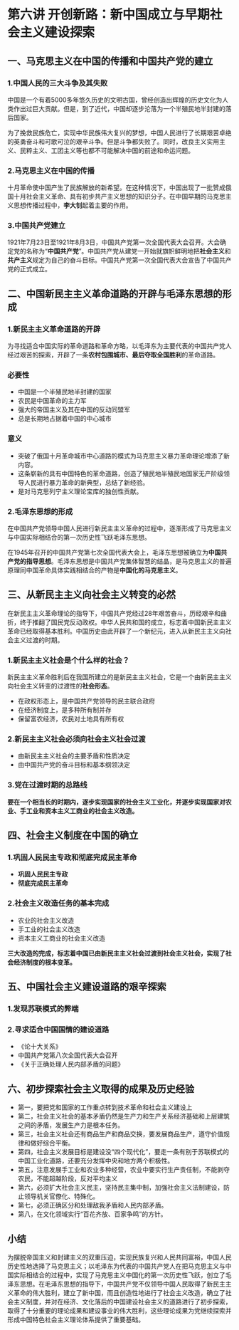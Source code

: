 # 第六讲 开创新路：新中国成立与早期社会主义建设探索

## 一、马克思主义在中国的传播和中国共产党的建立

### 1.中国人民的三大斗争及其失败

  中国是一个有着5000多年悠久历史的文明古国，曾经创造出辉煌的历史文化为人类作出过巨大贡献。但是，到了近代，中国却逐步沦落为一个半殖民地半封建的落后国家。

  为了挽救民族危亡，实现中华民族伟大复兴的梦想，中国人民进行了长期艰苦卓绝的英勇奋斗和可歌可泣的艰辛斗争。但是斗争都失败了。同时，改良主义实用主义、民粹主义、工团主义等也都不可能解决中国的前途和命运问题。

### 2.马克思主义在中国的传播

十月革命使中国产生了民族解放的新希望。在这种情况下，中国出现了一批赞成俄国十月社会主义革命、具有初步共产主义思想的知识分子。在中国早期的马克思主义思想传播过程中，**李大钊**起着主要的作用。

### 3.中国共产党建立

1921年7月23日至1921年8月3日，中国共产党第一次全国代表大会召开。大会确定党的名称为“**中国共产党**”。中国共产党从建党一开始就旗帜鲜明地把**社会主义**和**共产主义**规定为自己的奋斗目标。中国共产党第一次全国代表大会宣告了中国共产党的正式成立。



## 二、中国新民主主义革命道路的开辟与毛泽东思想的形成

### 1.新民主主义革命道路的开辟

  为寻找适合中国实际的革命道路和革命方略，以毛泽东为主要代表的中国共产党人经过艰苦的探索，开辟了一条**农村包围城市、最后夺取全国胜利**的革命道路。

### 必要性

- 中国是一个半殖民地半封建的国家
- 农民是中国革命的主力军
- 强大的帝国主义及其在中国的反动同盟军
- 总是长期地占据着中国的中心城市

### 意义

- 突破了俄国十月革命城市中心道路的模式为马克思主义暴力革命理论增添了新内容。
- 这条崭新的具有中国特色的革命道路，创造了殖民地半殖民地国家无产阶级领导人民进行暴力革命的新典型，总结了新经验。
- 是对马克思列宁主义理论宝库的独创性贡献。



### 2.毛泽东思想的形成

  在中国共产党领导中国人民进行新民主主义革命的过程中，逐渐形成了马克思主义与中国实际相结合的第一次历史性飞跃毛泽东思想。

  在1945年召开的中国共产党第七次全国代表大会上，毛泽东思想被确立为**中国共产党的指导思想**。毛泽东思想是中国共产党集体智慧的结晶，是马克思主义的普遍原理同中国革命具体实践相结合的产物是**中国化的马克思主义**。



## 三、从新民主主义向社会主义转变的必然

  在新民主主义革命理论的指导下，中国共产党经过28年艰苦奋斗，历经艰辛和曲折，终于推翻了国民党反动政权。中华人民共和国的成立，标志着中国新民主主义革命已经取得基本胜利。中国历史由此开辟了一个新纪元，进入从新民主主义向社会主义过渡的时期。



### 1.新民主主义社会是个什么样的社会？

新民主主义革命胜利后在我国所建立的是新民主主义社会，它是一个由新民主主义向社会主义转变的过渡性的**社会形态**。

- 在政权形态上，是中国共产党领导的民主联合政府
- 在经济制度上，是多种所有制并存
- 保留富农经济，农民对土地具有所有权



### 2.新民主主义社会必须向社会主义社会过渡

- 由新民主主义社会的主要矛盾和性质决定
- 由中国共产党的奋斗目标和基本纲领决定



### 3.党在过渡时期的总路线

**要在一个相当长的时期内，逐步实现国家的社会主义工业化，并逐步实现国家对农业、手工业和资本主义工商业的社会主义改造。**



## 四、社会主义制度在中国的确立

### 1.巩固人民民主专政和彻底完成民主革命

- **巩固人民民主专政**
- **彻底完成民主革命**



### 2.社会主义改造任务的基本完成

- 农业的社会主义改造
- 手工业的社会主义改造
- 资本主义工商业的社会主义改造

**三大改造的完成，标志着中国已由新民主主义社会过渡到社会主义社会，实现了社会经济制度的根本变革。**



## 五、中国社会主义建设道路的艰辛探索

### 1.发现苏联模式的弊端

### 2.寻求适合中国国情的建设道路

- 《论十大关系》
- 中国共产党第八次全国代表大会召开
- 《关于正确处理人民内部矛盾的问题》



## 六、初步探索社会主义取得的成果及历史经验

- 第一，要把党和国家的工作重点转到技术革命和社会主义建设上
- 第二，社会主义社会的基本矛盾仍然是生产力和生产关系经济基础和上层建筑之间的矛盾，发展生产力是根本任务。
- 第三，社会主义社会还有商品生产和商品交换，要发展商品生产，遵守价值规律和做好综合平衡。
- 第四，社会主义发展目标是建设没“四个现代化”，要走一条有别于苏联模式的中国工业化道路，还要充分发挥中央和地方两个积极性。
- 第五，注意发展手工业和农业多种经营，农业中要实行生产责任制，不能剥夺农民，不能超越阶段，反对平均主义
- 第六，必须扩大社会主义民主，坚持民主集中制，加强社会主义法制建设，防止领导机关官僚化、特殊化。
- 第七，必须正确区分和处理敌我矛盾和人民内部矛盾。
- 第八，在文化领域实行“百花齐放、百家争鸣”的方针。



## 小结

为摆脱帝国主义和封建主义的双重压迫，实现民族复兴和人民共同富裕，中国人民历史性地选择了马克思主义；以毛泽东为代表的中国共产党人在把马克思主义与中国实际相结合的过程中，实现了马克思主义中国化的第一次历史性飞跃，创立了毛泽东思想。在毛泽东思想的指导下，中国共产党不仅领导中国人民取得了新民主主义革命的伟大胜利，建立了新中国，而且创造性地进行了社会主义改造，确立了社会主义制度，并对在经济、文化落后的中国建设社会主义的道路进行了初步探索，取得了十分重要的理论成果和建设事业的伟大胜利，这些理论成果为党继续探索并形成中国特色社会主义理论体系提供了重要基础。